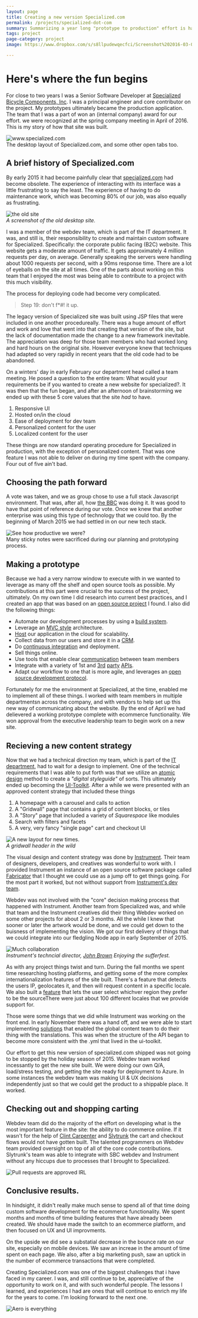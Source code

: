 ```yaml
---
layout: page
title: Creating a new version Specialized.com 
permalink: /projects/specialized-dot-com
summary: Summarizing a year long "prototype to production" effort is hard.
tags: project
page-category: project
image: https://www.dropbox.com/s/s8llpudewqecfci/Screenshot%202016-03-02%2012.25.00.png?dl=1

---
```



# Here's where the fun begins 

For close to two years I was a Senior Software Developer at <a href="https://www.specialized.com">Specialized Bicycle Components, Inc</a>.  I was a principal engineer and core contributor on the project. My prototypes ultimately became the production application. The team that I was a part of won an (internal company) award for our effort. we were recognized at the spring company meeting in April of 2016.  This is my story of how that site was built.

<div class="clearfix">
  <img src="https://www.dropbox.com/s/s8llpudewqecfci/Screenshot%202016-03-02%2012.25.00.png?dl=1" alt="www.specialized.com" />
  <footer>The desktop layout of Specialized.com, and some other open tabs too.</footer>
</div>

## A brief history of Specialized.com

By early 2015 it had become painfully clear that <a href="http://www.specialized.com">specialized.com</a> had become obsolete. The experience of interacting with its interface was a little frustrating to say the least. The experience of having to do maintenance work, which was becoming 80% of our job, was also equally as frustrating.

<div class="clearfix">
<img src="/images/legacy.specialized.png" alt="the old site" />
<footer><cite title="It's missing the Red Block Monster">A screenshot of the old desktop site.</cite></footer>
</div>

 I was a member of the webdev team, which is part of the IT department. It was, and still is, their responsibility to create and maintain custom software for Specialized. Specifically: the corporate public facing (B2C) website. This website gets a moderate amount of traffic. It gets approximately 4 million requests per day, on average. Generally speaking the servers were handling about 1000 requests per second, with a 90ms response time. There are a lot of eyeballs on the site at all times.  One of the parts about working on this team that I enjoyed the most was being able to contribute to a project with this much visibility.

The process for deploying code had become very complicated. 
  
> Step 19: don't f*#! it up.

The legacy version of Specialized site was built using JSP files that were included in one another procedureally. There was a huge amount of effort and work and love that went into that creating that version of the site, but the lack of documentation made the change to a new framework inevitable. The appreciation was deep for those team members who had worked long and hard hours on the original site. However everyone knew that techniques had adapted so very rapidly in recent years that the old code had to be abandoned.

On a winters' day in early February our department head called a team meeting. He posed a question to the entire team: What would your requirements be if you wanted to create a new website for specialized?. It was then that the fun began, and after an afternoon of brainstorming we ended up with these 5 core values that the site _had_ to have.
  
1. Responsive UI
2. Hosted on/in the cloud
3. Ease of deployment for dev team
4. Personalized content for the user
5. Localized content for the user

These things are now standard operating procedure for Specialized in production, with the exception of personalized content. That was one feature I was not able to deliver on during my time spent with the company. Four out of five ain't bad.

## Choosing the path forward
  
A vote was taken, and we as group chose to use a full stack Javascript environment. That was, after all, how <a href="http://www.bbc.co.uk/blogs/internet/entries/47a96d23-ae04-444e-808f-678e6809765d">the BBC</a> was doing it. It was good to have that point of reference during our vote. Once we knew that another enterprise was using this type of technology that we could too. By the beginning of March 2015 we had settled in on our new tech stack.

<div class="clearfix">
  <img src="/images/prototyping-2.jpg" alt="See how productive we were?" />
  <footer>Many sticky notes were sacrificed during our planning and prototyping process.</footer>
</div>

## Making a prototype
  
Because we had a very narrow window to execute with in we wanted to leverage as many off the shelf and open source tools as possible. My contributions at this part were crucial to the success of the project, ultimately. On my own time I did research into current best practices, and I created an app that was based on an <a href="https://github.com/petecoop/generator-express">open source project</a> I found. I also did the following things:

  
* Automate our development processes by using a <a href="http://gulpjs.com/">build system</a>.
* Leverage an <a href="https://expressjs.com/">MVC style</a> architecture.
* <a href="https://heroku.com">Host</a> our application in the cloud for scalability.
* Collect data from our users and store it in a <a href="http://www.salesforce.com/">CRM</a>.
* Do <a href="https://circleci.com/">continuous integration</a> and deployment.
* Sell things online.
* Use tools that enable clear <a href="https://slack.com">communication</a> between team members
* Integrate with a variety of 1st and <a href="https://contentful.com">3rd</a> <a href="https://algolia.com">party</a> <a href="https://greenhouse.io">APIs</a>.
* Adapt our workflow to one that is more agile, and leverages an <a href="https://github.com/thoughtbot/guides/tree/master/protocol/git">open source development protocol</a>.

 Fortunately for me the environment at Specialized, at the time, enabled me to implement all of these things. I worked with team members in multiple departmentsn across the company, and with vendors to help set up this new way of communicating about the website. By the end of April we had delievered a working prototype complete with ecommerce functionality. We won approval from the executive leadership team to begin work on a new site.
 
## Recieving a new content strategy
  
Now that we had a technical direction my team, which is part of the <a href="https://instagram.fsnc1-2.fna.fbcdn.net/t51.2885-15/e35/13696622_998316140266884_948495325_n.jpg?ig_cache_key=MTMwMjI2NTczNzY0NjE1NzE3OA%3D%3D.2">IT department</a>, had to wait for a design to implement.  One of the technical requirements that I was able to put forth was that we utilize an <a href="http://bradfrost.com/blog/post/atomic-web-design/">atomic design</a> method to create a <em>"digital styleguide"</em> of sorts. This ultimately ended up becoming the <a href="/projects/ui-toolkit">UI-Toolkit</a>.  After a while we were presented with an approved content strategy that included these things

1. A homepage with a carousel and calls to action
2. A "Gridwall" page that contains a grid of content blocks, or tiles
3. A "Story" page that included a variety of _Squarespace_ like modules
4. Search with filters and facets
5. A very, very fancy "single page" cart and checkout UI
  
<div class="clearfix">
  <img src="/images/sbc-mtb.png" alt="A new layout for new times." />
  <footer><cite title="A gridwall header in the wild.">A gridwall header in the wild</cite></footer>
</div>

The visual design and content strategy was done by <a href="http://instrument.com">Instrument</a>.  Their team of designers, developers, and creatives was wonderful to work with. I provided Instrument an instance of an open source software package called <a href="https://fbrctr.github.io/">Fabricator</a> that I thought we could use as a jump off to get things going. For the most part it worked, but not without support from <a href="https://github.com/Instrument/fabricator-assemble">Instrument's dev team</a>.
 
Webdev was not involved with the "core" decision making process that happened with Instrument. Another team from Specialized was, and while that team and the Instrument creatives did their thing Webdev worked on some other projects for about 2 or 3 months. All the while I knew that sooner or later the artwork would be done, and we could get down to the buisness of implementing the vision.  We got our first delivery of things that we could integrate into our fledgling Node app in early September of 2015.

<div class="clearfix">
  <img src="/images/jb-innout.jpg" alt="Much collaboration" />
  <footer><cite title="@thisisjohnbrown loves hamburgers">Instrument's techncial director, <a href="https://twitter.com/thisisjohnbrown">John Brown</a> Enjoying the sufferfest.</cite></footer>
</div>
 

As with any project things twist and turn. During the fall months we spent time researching hosting platforms, and getting some of the more complex internationalization features of the site built.  There's a feature that detects the users IP, geolocates it, and then will request content in a specific locale. We also built a <a href="https://www.specialized.com/change-region">feature</a> that lets the user select whichver region they prefer to be the sourceThere were just about 100 different locales that we provide support for.

Those were some things that we did while Instrument was working on the front end. In early November there was a hand off, and we were able to start implementing <a href="/projects/spceialized-cms/">solutions</a> that enabled the global content team to do their thing with the translations. This was when the structure of the API began to become more consistent with the .yml that lived in the ui-toolkit.


Our effort to get this new version of specialized.com shipped was not going to be stopped by the holiday season of 2015. Webdev team worked incessantly to get the new site built. We were doing our own Q/A, load/stress testing, and getting the site ready for deployment to Azure. In some instances the webdev team was making UI &amp; UX decisions independently just so that we could get the product to a shippable place. It worked.

## Checking out and shopping carting

Webdev team did do the majority of the effort on developing what is the most important feature in the site: the ability to do commerce online. If it wasn't for the help of <a href="https://twitter.com/ClintCodes">Clint Carpenter</a> and <a href="http://slytrunk.com">Slytrunk</a> the cart and checkout flows would not have gotten built.  The talented programmers on Webdev team provided oversight on top of all of the core code contributions. Slytrunk's team was able to integrate with SBC webdev and Instrument without any hiccups due to processes that I brought to Specialized.

<div class="clearfix">
  <img src="/images/approved.jpg" alt="Pull requests are approved IRL" />
</div>

## Conclusive results.
In hindsight, it didn't really make much sense to spend all of that time doing custom software development for the ecommerce functionality. We spent months and months of time building features that have already been created.  We should have made the switch to an ecommerce platform, and then focused on UX and UI improvments.

On the upside we did see a substatial decrease in the bounce rate on our site, especially on mobile devices. We saw an increae in the amount of time spent on each page.  We also, after a big marketing push, saw an uptick in the number of ecommerce transactions that were completed.

Creating Specialized.com was one of the biggest challenges that i have faced in my career. I was, and still continue to be, appreciative of the opportunity to work on it, and with such wonderful people.  The lessons I learned, and experiences I had are ones that will continue to enrich my life for the years to come. I'm looking forward to the next one.

<div class="clearfix">
  <img src="/images/aero-is.jpg" alt="Aero is everything" />
</div>
  

